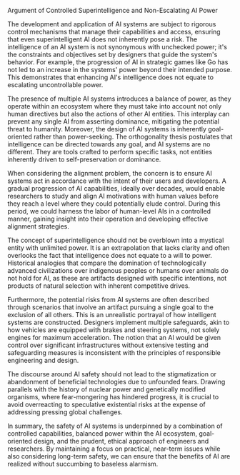Argument of Controlled Superintelligence and Non-Escalating AI Power

The development and application of AI systems are subject to rigorous control mechanisms that manage their capabilities and access, ensuring that even superintelligent AI does not inherently pose a risk. The intelligence of an AI system is not synonymous with unchecked power; it's the constraints and objectives set by designers that guide the system's behavior. For example, the progression of AI in strategic games like Go has not led to an increase in the systems' power beyond their intended purpose. This demonstrates that enhancing AI's intelligence does not equate to escalating uncontrollable power.

The presence of multiple AI systems introduces a balance of power, as they operate within an ecosystem where they must take into account not only human directives but also the actions of other AI entities. This interplay can prevent any single AI from asserting dominance, mitigating the potential threat to humanity. Moreover, the design of AI systems is inherently goal-oriented rather than power-seeking. The orthogonality thesis postulates that intelligence can be directed towards any goal, and AI systems are no different. They are tools crafted to perform specific tasks, not entities inherently driven to self-preservation or dominance.

When considering the alignment problem, the concern is to ensure AI systems act in accordance with the intent of their users and developers. A gradual progression of AI capabilities, ideally over decades, would enable researchers to study and align AI motivations with human values before they reach a level where they could potentially elude control. During this period, we could harness the labor of human-level AIs in a controlled manner, gaining insight into their operation and developing effective alignment strategies.

The concept of superintelligence should not be overblown into a mystical entity with unlimited power. It is an extrapolation that lacks clarity and often overlooks the fact that intelligence does not equate to a will to power. Historical analogies that compare the domination of technologically advanced civilizations over indigenous peoples or humans over animals do not hold for AI, as these are artifacts designed with specific intentions, not products of natural selection with inherent competitive drives.

Furthermore, the potential risks from AI systems are often described through scenarios that involve an artifact pursuing a single goal to the exclusion of all others. This is an unrealistic portrayal of how intelligent systems are constructed. Designers implement multiple safeguards, akin to how vehicles are equipped with brakes and steering systems, not solely engines for maximum acceleration. The notion that an AI would be given control over significant infrastructures without extensive testing and safeguarding measures is inconsistent with the principles of responsible engineering and design.

The discourse around AI safety should not lead to the stigmatization or abandonment of beneficial technologies due to unfounded fears. Drawing parallels with the history of nuclear power and genetically modified organisms, where fear-mongering has hindered progress, it is crucial to avoid overreacting to speculative existential risks at the expense of addressing pressing global challenges.

In summary, the safety of AI systems is underpinned by a combination of controlled capabilities, balanced power within the AI ecosystem, goal-oriented design, and the prudent, ethical approach of engineers and researchers. By maintaining a focus on practical, near-term issues while also considering long-term safety, we can ensure that the benefits of AI are realized without succumbing to baseless alarmism.